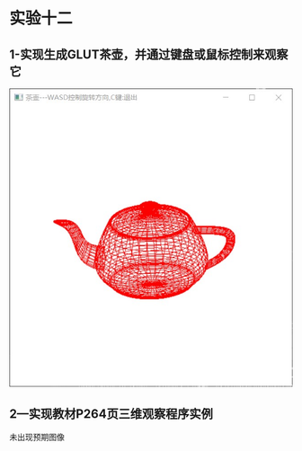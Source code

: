 # 实验十二

## 1-实现生成GLUT茶壶，并通过键盘或鼠标控制来观察它


![image](https://github.com/Starry-jx/cs_work/blob/main/%E5%AE%8B%E4%BD%B3%E8%BD%A9%2020201060276/%E5%AE%9E%E9%AA%8C%E6%88%AA%E5%9B%BE/%E5%AE%9E%E9%AA%8C12_1.jpg)


## 2—实现教材P264页三维观察程序实例
未出现预期图像